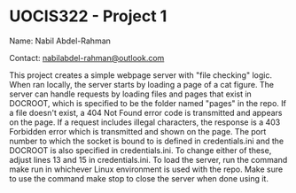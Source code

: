 # UOCIS322 - Project 1 #

Name: Nabil Abdel-Rahman

Contact: nabilabdel-rahman@outlook.com

This project creates a simple webpage server with "file checking" logic.
When ran locally, the server starts by loading a page of a cat figure.
The server can handle requests by loading files and pages that exist in DOCROOT, which is specified to be the folder named "pages" in the repo.
If a file doesn't exist, a 404 Not Found error code is transmitted and appears on the page.
If a request includes illegal characters, the response is a 403 Forbidden error which is transmitted and shown on the page.
The port number to which the socket is bound to is defined in credentials.ini and the DOCROOT is also specified in credentials.ini.
To change either of these, adjust lines 13 and 15 in credentials.ini.
To load the server, run the command make run in whichever Linux environment is used with the repo.
Make sure to use the command make stop to close the server when done using it.